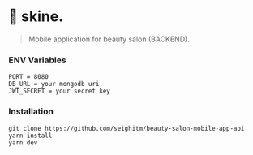 # 🚀 skine.

> Mobile application for beauty salon (BACKEND).

### ENV Variables

```
PORT = 8080
DB_URL = your mongodb uri
JWT_SECRET = your secret key
```

### Installation

```
git clone https://github.com/seighitm/beauty-salon-mobile-app-api
yarn install
yarn dev
```



